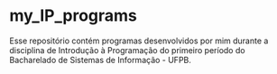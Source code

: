 # my_IP_programs

Esse repositório contém programas desenvolvidos por mim durante a disciplina de Introdução à Programação do primeiro período do Bacharelado de Sistemas de Informação - UFPB.
